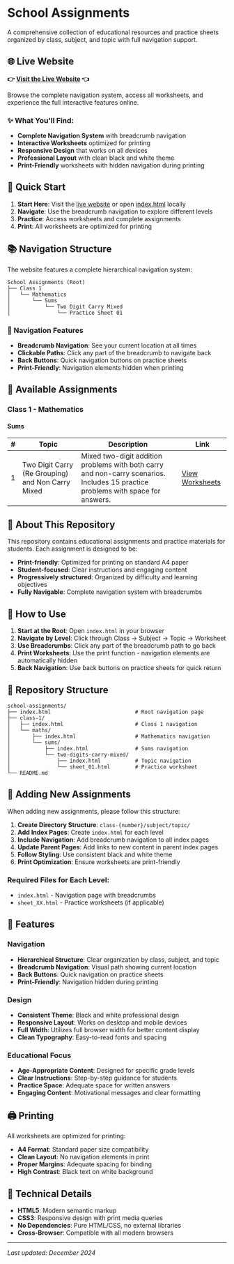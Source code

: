 # School Assignments

A comprehensive collection of educational resources and practice sheets organized by class, subject, and topic with full navigation support.

## 🌐 Live Website

**👉 [Visit the Live Website](https://piyushfgk.github.io/school-assignments) 👈**

Browse the complete navigation system, access all worksheets, and experience the full interactive features online.

### ✨ What You'll Find:
- **Complete Navigation System** with breadcrumb navigation
- **Interactive Worksheets** optimized for printing
- **Responsive Design** that works on all devices
- **Professional Layout** with clean black and white theme
- **Print-Friendly** worksheets with hidden navigation during printing

## 🚀 Quick Start

1. **Start Here**: Visit the [live website](https://piyushfgk.github.io/school-assignments) or open [index.html](index.html) locally
2. **Navigate**: Use the breadcrumb navigation to explore different levels
3. **Practice**: Access worksheets and complete assignments
4. **Print**: All worksheets are optimized for printing

## 📚 Navigation Structure

The website features a complete hierarchical navigation system:

```
School Assignments (Root)
├── Class 1
│   └── Mathematics
│       └── Sums
│           └── Two Digit Carry Mixed
│               └── Practice Sheet 01
```

### 🧭 Navigation Features

- **Breadcrumb Navigation**: See your current location at all times
- **Clickable Paths**: Click any part of the breadcrumb to navigate back
- **Back Buttons**: Quick navigation buttons on practice sheets
- **Print-Friendly**: Navigation elements hidden when printing

## 📖 Available Assignments

### Class 1 - Mathematics

#### Sums

| # | Topic | Description | Link |
|---|-------|-------------|------|
| 1 | Two Digit Carry (Re Grouping) and Non Carry Mixed | Mixed two-digit addition problems with both carry and non-carry scenarios. Includes 15 practice problems with space for answers. | [View Worksheets](https://piyushfgk.github.io/school-assignments/class-1/maths/sums/two-digits-carry-mixed/) |

## 🎯 About This Repository

This repository contains educational assignments and practice materials for students. Each assignment is designed to be:

- **Print-friendly**: Optimized for printing on standard A4 paper
- **Student-focused**: Clear instructions and engaging content
- **Progressively structured**: Organized by difficulty and learning objectives
- **Fully Navigable**: Complete navigation system with breadcrumbs

## 📖 How to Use

1. **Start at the Root**: Open `index.html` in your browser
2. **Navigate by Level**: Click through Class → Subject → Topic → Worksheet
3. **Use Breadcrumbs**: Click any part of the breadcrumb path to go back
4. **Print Worksheets**: Use the print function - navigation elements are automatically hidden
5. **Back Navigation**: Use back buttons on practice sheets for quick return

## 🔗 Repository Structure

```
school-assignments/
├── index.html                           # Root navigation page
├── class-1/
│   ├── index.html                       # Class 1 navigation
│   └── maths/
│       ├── index.html                   # Mathematics navigation
│       └── sums/
│           ├── index.html               # Sums navigation
│           └── two-digits-carry-mixed/
│               ├── index.html           # Topic navigation
│               └── sheet_01.html        # Practice worksheet
└── README.md
```

## 📝 Adding New Assignments

When adding new assignments, please follow this structure:

1. **Create Directory Structure**: `class-{number}/subject/topic/`
2. **Add Index Pages**: Create `index.html` for each level
3. **Include Navigation**: Add breadcrumb navigation to all index pages
4. **Update Parent Pages**: Add links to new content in parent index pages
5. **Follow Styling**: Use consistent black and white theme
6. **Print Optimization**: Ensure worksheets are print-friendly

### Required Files for Each Level:
- `index.html` - Navigation page with breadcrumbs
- `sheet_XX.html` - Practice worksheets (if applicable)

## 🌟 Features

### Navigation
- **Hierarchical Structure**: Clear organization by class, subject, and topic
- **Breadcrumb Navigation**: Visual path showing current location
- **Back Buttons**: Quick navigation on practice sheets
- **Print-Friendly**: Navigation hidden during printing

### Design
- **Consistent Theme**: Black and white professional design
- **Responsive Layout**: Works on desktop and mobile devices
- **Full Width**: Utilizes full browser width for better content display
- **Clean Typography**: Easy-to-read fonts and spacing

### Educational Focus
- **Age-Appropriate Content**: Designed for specific grade levels
- **Clear Instructions**: Step-by-step guidance for students
- **Practice Space**: Adequate space for written answers
- **Engaging Content**: Motivational messages and clear formatting

## 🖨️ Printing

All worksheets are optimized for printing:
- **A4 Format**: Standard paper size compatibility
- **Clean Layout**: No navigation elements in print
- **Proper Margins**: Adequate spacing for binding
- **High Contrast**: Black text on white background

## 🔧 Technical Details

- **HTML5**: Modern semantic markup
- **CSS3**: Responsive design with print media queries
- **No Dependencies**: Pure HTML/CSS, no external libraries
- **Cross-Browser**: Compatible with all modern browsers

---

*Last updated: December 2024*
